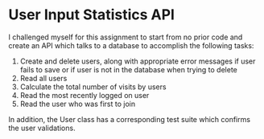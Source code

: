 # **User Input Statistics API**
I challenged myself for this assignment to start from no prior code and create an API which talks to a database to accomplish the following tasks:
1. Create and delete users, along with appropriate error messages if user fails to save or if user is not in the database when trying to delete
2. Read all users
3. Calculate the total number of visits by users
4. Read the most recently logged on user
5. Read the user who was first to join

In addition, the User class has a corresponding test suite which confirms the user validations.
